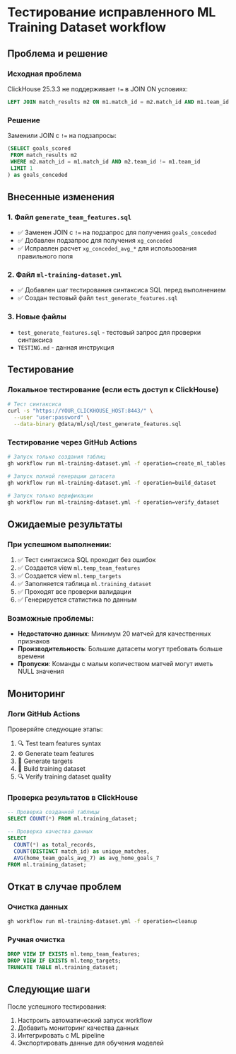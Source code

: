 # Тестирование исправленного ML Training Dataset workflow

## Проблема и решение

### Исходная проблема
ClickHouse 25.3.3 не поддерживает `!=` в JOIN ON условиях:
```sql
LEFT JOIN match_results m2 ON m1.match_id = m2.match_id AND m1.team_id != m2.team_id
```

### Решение
Заменили JOIN с `!=` на подзапросы:
```sql
(SELECT goals_scored 
 FROM match_results m2 
 WHERE m2.match_id = m1.match_id AND m2.team_id != m1.team_id
 LIMIT 1
) as goals_conceded
```

## Внесенные изменения

### 1. Файл `generate_team_features.sql`
- ✅ Заменен JOIN с `!=` на подзапрос для получения `goals_conceded`
- ✅ Добавлен подзапрос для получения `xg_conceded` 
- ✅ Исправлен расчет `xg_conceded_avg_*` для использования правильного поля

### 2. Файл `ml-training-dataset.yml`
- ✅ Добавлен шаг тестирования синтаксиса SQL перед выполнением
- ✅ Создан тестовый файл `test_generate_features.sql`

### 3. Новые файлы
- `test_generate_features.sql` - тестовый запрос для проверки синтаксиса
- `TESTING.md` - данная инструкция

## Тестирование

### Локальное тестирование (если есть доступ к ClickHouse)
```bash
# Тест синтаксиса
curl -s "https://YOUR_CLICKHOUSE_HOST:8443/" \
  --user "user:password" \
  --data-binary @data/ml/sql/test_generate_features.sql
```

### Тестирование через GitHub Actions
```bash
# Запуск только создания таблиц
gh workflow run ml-training-dataset.yml -f operation=create_ml_tables

# Запуск полной генерации датасета
gh workflow run ml-training-dataset.yml -f operation=build_dataset

# Запуск только верификации
gh workflow run ml-training-dataset.yml -f operation=verify_dataset
```

## Ожидаемые результаты

### При успешном выполнении:
1. ✅ Тест синтаксиса SQL проходит без ошибок
2. ✅ Создается view `ml.temp_team_features` 
3. ✅ Создается view `ml.temp_targets`
4. ✅ Заполняется таблица `ml.training_dataset`
5. ✅ Проходят все проверки валидации
6. ✅ Генерируется статистика по данным

### Возможные проблемы:
- **Недостаточно данных**: Минимум 20 матчей для качественных признаков
- **Производительность**: Большие датасеты могут требовать больше времени
- **Пропуски**: Команды с малым количеством матчей могут иметь NULL значения

## Мониторинг

### Логи GitHub Actions
Проверяйте следующие этапы:
1. 🔍 Test team features syntax
2. ⚙️ Generate team features  
3. 🎯 Generate targets
4. 🚀 Build training dataset
5. 🔍 Verify training dataset quality

### Проверка результатов в ClickHouse
```sql
-- Проверка созданной таблицы
SELECT COUNT(*) FROM ml.training_dataset;

-- Проверка качества данных
SELECT 
  COUNT(*) as total_records,
  COUNT(DISTINCT match_id) as unique_matches,
  AVG(home_team_goals_avg_7) as avg_home_goals_7
FROM ml.training_dataset;
```

## Откат в случае проблем

### Очистка данных
```bash
gh workflow run ml-training-dataset.yml -f operation=cleanup
```

### Ручная очистка
```sql
DROP VIEW IF EXISTS ml.temp_team_features;
DROP VIEW IF EXISTS ml.temp_targets;
TRUNCATE TABLE ml.training_dataset;
```

## Следующие шаги

После успешного тестирования:
1. Настроить автоматический запуск workflow
2. Добавить мониторинг качества данных
3. Интегрировать с ML pipeline
4. Экспортировать данные для обучения моделей